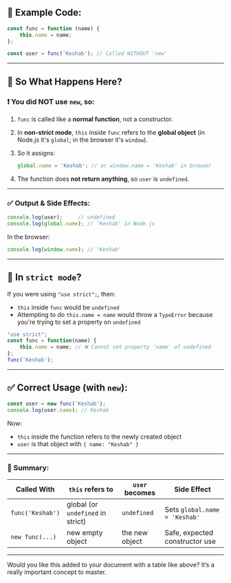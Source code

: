 ## 🚨 Example Code:

```javascript
const func = function (name) {
    this.name = name;
};

const user = func('Keshab'); // Called WITHOUT 'new'
```

---

## 🤔 So What Happens Here?

### ❗ You did NOT use `new`, so:

1. `func` is called like a **normal function**, not a constructor.
2. In **non-strict mode**, `this` inside `func` refers to the **global object** (in Node.js it's `global`; in the browser it's `window`).
3. So it assigns:

   ```javascript
   global.name = 'Keshab'; // or window.name = 'Keshab' in browser
   ```
4. The function does **not return anything**, so `user` is `undefined`.

---

### ✅ Output & Side Effects:

```javascript
console.log(user);     // undefined
console.log(global.name); // 'Keshab' in Node.js
```

In the browser:

```javascript
console.log(window.name); // 'Keshab'
```

---

## 🛑 In `strict mode`?

If you were using `"use strict";`, then:

* `this` inside `func` would be `undefined`
* Attempting to do `this.name = name` would throw a `TypeError` because you're trying to set a property on `undefined`

```js
"use strict";
const func = function(name) {
    this.name = name; // ❌ Cannot set property 'name' of undefined
};
func('Keshab');
```

---

## ✅ Correct Usage (with `new`):

```js
const user = new func('Keshab');
console.log(user.name); // Keshab
```

Now:

* `this` inside the function refers to the newly created object
* `user` is that object with `{ name: "Keshab" }`

---

### 🧠 Summary:

| Called With      | `this` refers to                  | `user` becomes | Side Effect                    |
| ---------------- | --------------------------------- | -------------- | ------------------------------ |
| `func('Keshab')` | global (or `undefined` in strict) | `undefined`    | Sets `global.name = 'Keshab'`  |
| `new func(...)`  | new empty object                  | the new object | Safe, expected constructor use |

---

Would you like this added to your document with a table like above? It’s a really important concept to master.
